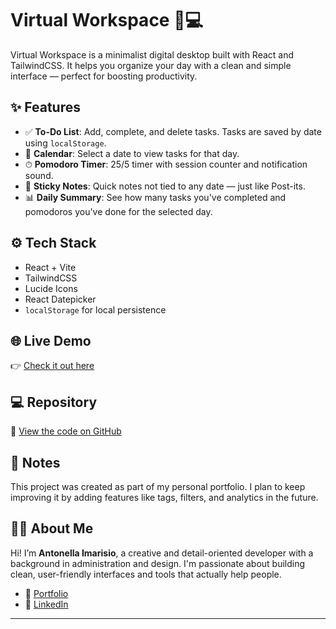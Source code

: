 # Virtual Workspace 🧠💻

Virtual Workspace is a minimalist digital desktop built with React and TailwindCSS. It helps you organize your day with a clean and simple interface — perfect for boosting productivity.

## ✨ Features

- ✅ **To-Do List**: Add, complete, and delete tasks. Tasks are saved by date using `localStorage`.
- 📅 **Calendar**: Select a date to view tasks for that day.
- ⏱ **Pomodoro Timer**: 25/5 timer with session counter and notification sound.
- 📝 **Sticky Notes**: Quick notes not tied to any date — just like Post-its.
- 📊 **Daily Summary**: See how many tasks you've completed and pomodoros you've done for the selected day.

## ⚙️ Tech Stack

- React + Vite
- TailwindCSS
- Lucide Icons
- React Datepicker
- `localStorage` for local persistence

## 🌐 Live Demo

👉 [Check it out here](https://an-im.github.io/virtual-workspace)

## 💻 Repository

📁 [View the code on GitHub](https://github.com/An-im/virtual-workspace)

## 📌 Notes

This project was created as part of my personal portfolio. I plan to keep improving it by adding features like tags, filters, and analytics in the future.

## 👩‍💻 About Me

Hi! I’m **Antonella Imarisio**, a creative and detail-oriented developer with a background in administration and design. I'm passionate about building clean, user-friendly interfaces and tools that actually help people.

- 🔗 [Portfolio](https://an-im.github.io/portfolio)
- 💼 [LinkedIn](https://www.linkedin.com/in/antonellaimarisio)

---


